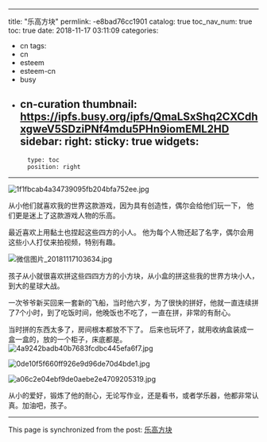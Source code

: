 
---
title: "乐高方块"
permlink: -e8bad76cc1901
catalog: true
toc_nav_num: true
toc: true
date: 2018-11-17 03:11:09
categories:
- cn
tags:
- cn
- esteem
- esteem-cn
- busy
- cn-curation
thumbnail: https://ipfs.busy.org/ipfs/QmaLSxShq2CXCdhxgweV5SDziPNf4mdu5PHn9iomEML2HD
sidebar:
    right:
        sticky: true
widgets:
    -
        type: toc
        position: right
---


![1f1fbcab4a34739095fb204bfa752ee.jpg](https://ipfs.busy.org/ipfs/QmaLSxShq2CXCdhxgweV5SDziPNf4mdu5PHn9iomEML2HD)

从小他们就喜欢我的世界这款游戏，因为具有创造性，偶尔会给他们玩一下，
他们更是迷上了这款游戏人物的乐高。

最近喜欢上用黏土也捏起这些四方的小人。
他为每个人物还起了名字，偶尔会用这些小人打仗来拍视频，特别有趣。


![微信图片_20181117103634.jpg](https://ipfs.busy.org/ipfs/QmSyxHUVCqApQLBDkfPKsRtb5i52YKpQGRL5aFsVQRn637)

孩子从小就很喜欢拼这些四四方方的小方块，从小盒的拼这些我的世界方块小人，到大的星球大战。

一次爷爷新买回来一套新的飞船，当时他六岁，为了很快的拼好，他就一直连续拼了7个小时，到了吃饭时间，他晚饭也不吃了，一直在拼，非常的有耐心。

当时拼的东西太多了，房间根本都放不下了。
后来也玩坏了，就用收纳盒装成一盒一盒的，放的一个柜子，床底都是。
![4a9242badb40b7683fcdbc445efa6f7.jpg](https://ipfs.busy.org/ipfs/QmcdzJqQxcL4ZkT97RhahC55oGCj1t4gPzejoEVKr3V88e)

![0de10f5f660ff926e9d96de70d4bde1.jpg](https://ipfs.busy.org/ipfs/Qma9rMrk63Qk7e4ubQd6QH1xW9a7ZpYHArRiLp5pbusz1c)

![a06c2e04ebf9de0aebe2e4709205319.jpg](https://ipfs.busy.org/ipfs/QmQuUF7FBZK16LXEXxvctStkzXeeJGmh2GNyNdmy48izZG)

从小的爱好，锻炼了他的耐心，无论写作业，还是看书，或者学乐器，他都非常认真。加油吧，孩子。

- - -

This page is synchronized from the post: [乐高方块](https://steemit.com/@cherryzz/-e8bad76cc1901)
